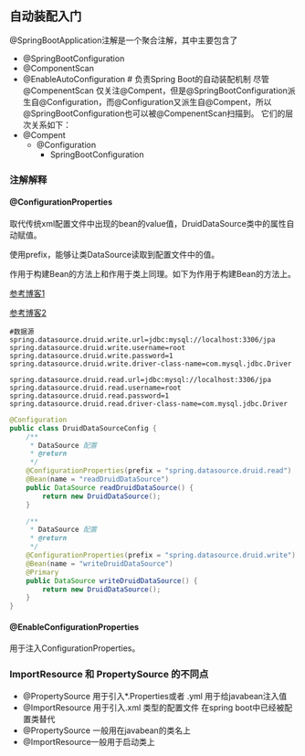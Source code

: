 ## 自动装配入门
@SpringBootApplication注解是一个聚合注解，其中主要包含了
- @SpringBootConfiguration
- @ComponentScan
- @EnableAutoConfiguration # 负责Spring Boot的自动装配机制
尽管@CompenentScan 仅关注@Compent，但是@SpringBootConfiguration派生自@Configuration，而@Configuration又派生自@Compent，所以@SpringBootConfiguration也可以被@CompenentScan扫描到。
它们的层次关系如下：
- @Compent
    - @Configuration
        - SpringBootConfiguration

### 注解解释

#### @ConfigurationProperties

取代传统xml配置文件中出现的bean的value值，DruidDataSource类中的属性自动赋值。

使用prefix，能够让类DataSource读取到配置文件中的值。

作用于构建Bean的方法上和作用于类上同理。如下为作用于构建Bean的方法上。

[参考博客1](https://www.cnblogs.com/duanxz/p/4520571.html)

[参考博客2](https://blog.csdn.net/qq_45173404/article/details/108693030)

~~~properties
#数据源
spring.datasource.druid.write.url=jdbc:mysql://localhost:3306/jpa
spring.datasource.druid.write.username=root
spring.datasource.druid.write.password=1
spring.datasource.druid.write.driver-class-name=com.mysql.jdbc.Driver

spring.datasource.druid.read.url=jdbc:mysql://localhost:3306/jpa
spring.datasource.druid.read.username=root
spring.datasource.druid.read.password=1
spring.datasource.druid.read.driver-class-name=com.mysql.jdbc.Driver
~~~

~~~java
@Configuration
public class DruidDataSourceConfig {
    /**
     * DataSource 配置
     * @return
     */
    @ConfigurationProperties(prefix = "spring.datasource.druid.read")
    @Bean(name = "readDruidDataSource")
    public DataSource readDruidDataSource() {
        return new DruidDataSource();
    }

    /**
     * DataSource 配置
     * @return
     */
    @ConfigurationProperties(prefix = "spring.datasource.druid.write")
    @Bean(name = "writeDruidDataSource")
    @Primary
    public DataSource writeDruidDataSource() {
        return new DruidDataSource();
    }
}
~~~

#### @EnableConfigurationProperties

用于注入ConfigurationProperties。

### ImportResource 和 PropertySource 的不同点
- @PropertySource 用于引入*.Properties或者 .yml 用于给javabean注入值
- @ImportResource 用于引入.xml 类型的配置文件 在spring boot中已经被配置类替代
- @PropertySource 一般用在javabean的类名上
- @ImportResource一般用于启动类上
